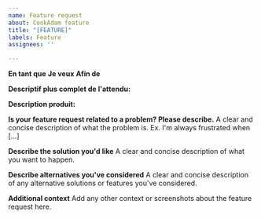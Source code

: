 ```yaml
---
name: Feature request
about: CookAdam feature
title: "[FEATURE]"
labels: Feature
assignees: ''

---
```


**En tant que**
**Je veux**
**Afin de**

**Descriptif plus complet de l'attendu:**

**Description produit:**

**Is your feature request related to a problem? Please describe.**
A clear and concise description of what the problem is. Ex. I'm always frustrated when [...]

**Describe the solution you'd like**
A clear and concise description of what you want to happen.

**Describe alternatives you've considered**
A clear and concise description of any alternative solutions or features you've considered.

**Additional context**
Add any other context or screenshots about the feature request here.
